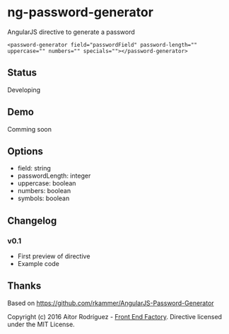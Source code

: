 # ng-password-generator
AngularJS directive to generate a password

    <password-generator field="passwordField" password-length="" uppercase="" numbers="" specials=""></password-generator>

## Status
Developing

## Demo
Comming soon

## Options
* field: string
* passwordLength: integer
* uppercase: boolean
* numbers: boolean
* symbols: boolean

## Changelog
### v0.1
* First preview of directive
* Example code

## Thanks
Based on https://github.com/rkammer/AngularJS-Password-Generator

Copyright (c) 2016 Aitor Rodríguez - [Front End Factory](http://www.frontendfactory.es). Directive licensed under the MIT License.
